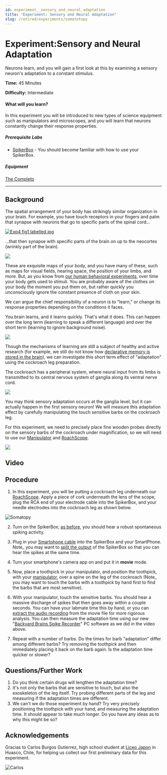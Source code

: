 ```yaml
---
id: experiment__sensory_and_neural_adaptation
title: "Experiment: Sensory and Neural Adaptation"
slug: /retired/experiments/somatotopy
---
```


# Experiment:Sensory and Neural Adaptation

Neurons learn, and you will gain a first look at this by examining a sensory neuron's adaptation to a constant stimulus.

**Time:**  45 Minutes

**Difficulty:**   Intermediate

#### What will you learn?

In this experiment you will be introduced to new types of science equipment
such as manipulators and microscopes, and you will learn that neurons
constantly change their response properties.

##### Prerequisite Labs

  * [SpikerBox](spikerbox) \- You should become familiar with how to use your SpikerBox.

##### Equipment

[The Completo](https://backyardbrains.com/products/Completo)

* * *

## Background

The spatial arrangement of your body has strikingly similar organization in
your brain. For example, you have touch receptors in your fingers and palm
that synapse with neurons that go to specific parts of the spinal cord...

[ ![Exp4 fig1 labelled.jpg](./img/Exp4_fig1_labelled.jpg)](img/Exp4_fig1_labelled.jpg)

...that then synapse with specific parts of the brain on up to the neocortex
(wrinkly part of the brain).

[ ![](./img/Exp4_brainfingerpalm.jpg) ](img/Exp4_brainfingerpalm.jpg)

These are exquisite maps of your body, and you have many of these, such as
maps for visual fields, hearing space, the position of your limbs, and more.
But, as you know from [our human behavioral experiments](skin), over time your body
gets used to stimuli. You are probably aware of the clothes on your body the
moment you put them on, but rather quickly you unconsciously ignore the
constant presence of cloth on your skin.

We can argue the chief responsibility of a neuron is to "learn," or change its
response properties depending on the conditions it faces.

You brain learns, and it learns quickly. That's what it does. This can happen
over the long term (learning to speak a different language) and over the short
term (learning to ignore background noise).

[ ![](./img/impetuousneuron_small.jpg) ](img/impetuousneuron_small.jpg)

Though the mechanisms of learning are still a subject of healthy and active
research (for example, we still do not know how [declarative memory is stored
in the brain](https://www-personal.umich.edu/~tmarzull/hippocampus/High_Resolution/Original_HowManyNeurons_HighRes.pdf)),
we can investigate this short term effect of "adaptation" using the cockroach
leg preparation.

The cockroach has a peripheral system, where neural input from its limbs is
transmitted to its central nervous system of ganglia along its ventral nerve
cord.

[ ![](./img/gangliawithtext_small.jpg) ](img/gangliawithtext_small.jpg)

You may think sensory adaptation occurs at the ganglia level, but it can
actually happen in the first sensory neuron! We will measure this adaptation
effect by carefully manipulating the touch sensitive barbs on the cockroach
leg.

For this experiment, we need to precisely place fine wooden probes directly on
the sensory barbs of the cockroach under magnification, so we will need to use
our [Manipulator](https://backyardbrains.com/products/micromanipulator) and
[RoachScope](https://backyardbrains.com/products/roachscope).

[ ![](./img/Labsetup_small.jpg) ](img/Labsetup_small.jpg)

## Video

## Procedure

1. In this experiment, you will be putting a cockroach leg underneath our
[RoachScope](https://backyardbrains.com/products/roachscope). Apply a piece of
cork underneath the lens of the scope, plug the RCA end of your electrode
cable into the SpikerBox, and your needle electrodes into the cockroach leg as
shown below.

![Somatopy](./img/somatopy_small.jpg)

2. Turn on the SpikerBox; [as before](https://backyardbrains.com/experiments/spikerbox), you should hear a robust spontaneous spiking activity.

3. Plug in your [Smartphone cable](https://backyardbrains.com/products/smartphonecable) into the SpikerBox
and your SmartPhone. Note_ you may want to [split the output](https://wiki.backyardbrains.com/Giving_Demo%27s_to_Large_Audiences) of
the SpikerBox so that you can hear the spikes at the same time.

4. Turn your smartphone's camera app on and put it in **movie** mode.

5. Now, place a toothpick in your manipulator, and position the toothpick,
with your [manipulator](https://backyardbrains.com/products/micromanipulator),
over a spine on the leg of the cockroach (Note_ you may want to touch the
barbs with a toothpick by hand first to find the barbs that are most
sensitive).

6. With your manipulator, touch the sensitive barbs. You should hear a
massive discharge of spikes that then goes away within a couple seconds. You
can have your labmate time this by hand, or you can [extract the audio recording](https://wiki.backyardbrains.com/Extracting_Audio_Tracks_from_Movies)
from the movie file for more rigorous analysis. You can then measure the
adaptation time using our new "[Backyard Brains Spike Recorder](https://backyardbrains.com/products/spikerecorder)" PC software as
we did in the video above.

7. Repeat with a number of barbs. Do the times for barb "adaptation" differ
among different barbs? Try removing the toothpick and then immediately placing
it back on the barb again. Is the adaptation time quicker or slower?

## Questions/Further Work

  1. Do you think certain drugs will lengthen the adaptation time? 
  2. It's not only the barbs that are sensitive to touch, but also the exoskeleton of the leg itself. Try probing different parts of the leg and measuring if the adaptation times are different. 
  3. We can't we do those experiment by hand? Try very precisely positioning the toothpick with your hand, and measuring the adaptation time. It should appear to take much longer. Do you have any ideas as to why this might be so? 

## Acknowledgements

Gracias to Carlos Burgos Gutierrez, high school student at [Liceo Japon](https://liceojaponhuasco.blogspot.com/) in Huasco, Chile, for helping us
collect our first preliminary data for this experiment.

![Carlos](./img/Carlos.jpg)
